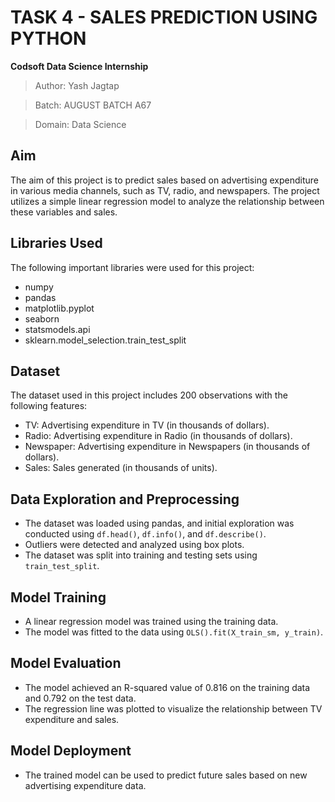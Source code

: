 # TASK 4 - SALES PREDICTION USING PYTHON
**Codsoft Data Science Internship**

> Author: Yash Jagtap

> Batch: AUGUST BATCH A67

> Domain: Data Science

## Aim
The aim of this project is to predict sales based on advertising expenditure in various media channels, such as TV, radio, and newspapers. The project utilizes a simple linear regression model to analyze the relationship between these variables and sales.

## Libraries Used
The following important libraries were used for this project:
- numpy
- pandas
- matplotlib.pyplot
- seaborn
- statsmodels.api
- sklearn.model_selection.train_test_split

## Dataset
The dataset used in this project includes 200 observations with the following features:
- TV: Advertising expenditure in TV (in thousands of dollars).
- Radio: Advertising expenditure in Radio (in thousands of dollars).
- Newspaper: Advertising expenditure in Newspapers (in thousands of dollars).
- Sales: Sales generated (in thousands of units).

## Data Exploration and Preprocessing
- The dataset was loaded using pandas, and initial exploration was conducted using `df.head()`, `df.info()`, and `df.describe()`.
- Outliers were detected and analyzed using box plots.
- The dataset was split into training and testing sets using `train_test_split`.

## Model Training
- A linear regression model was trained using the training data.
- The model was fitted to the data using `OLS().fit(X_train_sm, y_train)`.

## Model Evaluation
- The model achieved an R-squared value of 0.816 on the training data and 0.792 on the test data.
- The regression line was plotted to visualize the relationship between TV expenditure and sales.

## Model Deployment
- The trained model can be used to predict future sales based on new advertising expenditure data.
